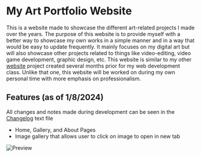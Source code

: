 # My Art Portfolio Website

This is a website made to showcase the different art-related projects I made over the years. The purpose of this website is to provide myself with a better way to showcase my own works in a simple manner and in a way that would be easy to update frequently.
It mainly focuses on my digital art but will also showcase other projects related to things like video-editing, video game development, graphic design, etc. This website is similar to my other [website](https://github.com/tony-tomass/tony-tomass.github.io) 
project created several months prior for my web development class. Unlike that one, this website will be worked on during my own personal time with more emphasis on professionalism. 

## Features (as of 1/8/2024)
All changes and notes made during development can be seen in the [Changelog](https://github.com/tony-tomass/art-portfolio/blob/main/changelog.txt) text file

 - Home, Gallery, and About Pages
 - Image gallery that allows user to click on image to open in new tab

![Preview](https://github.com/tony-tomass/tony-tomass.github.io/blob/main/ver-2024-01-08.png)
